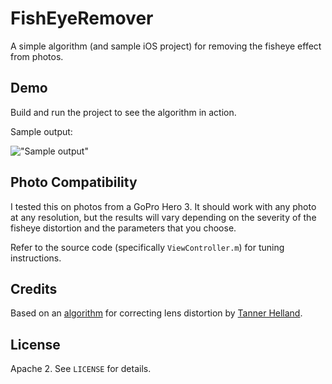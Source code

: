 # FishEyeRemover

A simple algorithm (and sample iOS project) for removing the fisheye effect from photos. 

## Demo

Build and run the project to see the algorithm in action.

Sample output:

!["Sample output"](http://content.screencast.com/users/a.jensen/folders/Snagit/media/b0c595f7-1f2d-4823-be67-b12d26c35773/2015-05-09_12-32-38.png)

## Photo Compatibility

I tested this on photos from a GoPro Hero 3. It should work with any photo at any resolution, but the results will vary depending on the severity of the fisheye distortion and the parameters that you choose.

Refer to the source code (specifically `ViewController.m`) for tuning instructions.

## Credits

Based on an [algorithm](http://www.tannerhelland.com/4743/simple-algorithm-correcting-lens-distortion/) for correcting lens distortion by [Tanner Helland](http://www.tannerhelland.com).

## License

Apache 2. See `LICENSE` for details.
